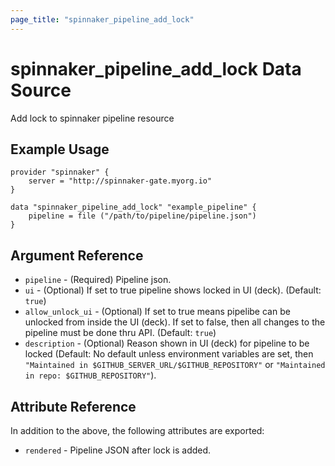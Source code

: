 ```yaml
---
page_title: "spinnaker_pipeline_add_lock"
---
```


# spinnaker_pipeline_add_lock Data Source

Add lock to spinnaker pipeline resource

## Example Usage

```
provider "spinnaker" {
    server = "http://spinnaker-gate.myorg.io"
}

data "spinnaker_pipeline_add_lock" "example_pipeline" {
    pipeline = file ("/path/to/pipeline/pipeline.json")
}
```

## Argument Reference

- `pipeline` - (Required) Pipeline json.
- `ui` - (Optional) If set to true pipeline shows locked in UI (deck). (Default: `true`)
- `allow_unlock_ui` - (Optional) If set to true means pipelibe can be unlocked from inside the UI (deck). If set to false, then all changes to the pipeline must be done thru API. (Default: `true`)
- `description` - (Optional) Reason shown in UI (deck) for pipeline to be locked (Default: No default unless environment variables are set, then `"Maintained in $GITHUB_SERVER_URL/$GITHUB_REPOSITORY"` or `"Maintained in repo: $GITHUB_REPOSITORY"`).

## Attribute Reference

In addition to the above, the following attributes are exported:

- `rendered` - Pipeline JSON after lock is added.

